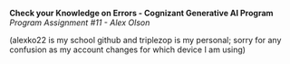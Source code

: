 **Check your Knowledge on Errors - Cognizant Generative AI Program** <br />
*Program Assignment #11 - Alex Olson* <br />

(alexko22 is my school github and triplezop is my personal; sorry for any confusion as my account changes for which device I am using) <br />
